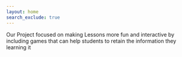 ```yaml
---
layout: home
search_exclude: true
---
```

Our Project focused on making Lessons more fun and interactive by including games that can help students to retain the information they learning it